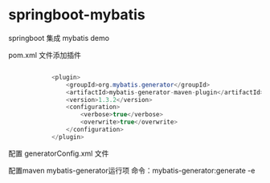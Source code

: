 # springboot-mybatis
springboot 集成 mybatis demo

pom.xml 文件添加插件

```java

            <plugin>
                <groupId>org.mybatis.generator</groupId>
                <artifactId>mybatis-generator-maven-plugin</artifactId>
                <version>1.3.2</version>
                <configuration>
                    <verbose>true</verbose>
                    <overwrite>true</overwrite>
                </configuration>
            </plugin>
 ```

配置 generatorConfig.xml 文件


配置maven mybatis-generator运行项
命令：mybatis-generator:generate -e
